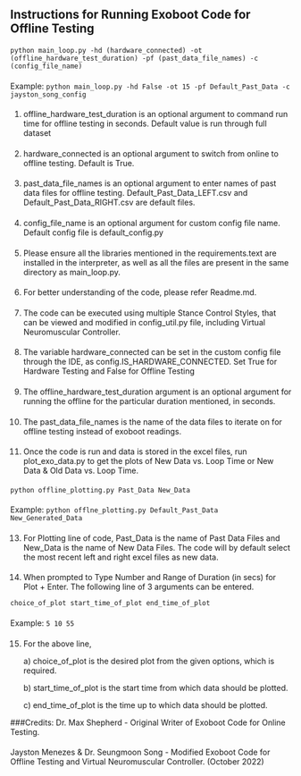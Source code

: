 ## Instructions for Running Exoboot Code for Offline Testing
####
`python main_loop.py -hd (hardware_connected) -ot (offline_hardware_test_duration) -pf (past_data_file_names) -c (config_file_name)`
####
Example: `python main_loop.py -hd False -ot 15 -pf Default_Past_Data -c jayston_song_config`
####
1) offline_hardware_test_duration is an optional argument to command run time for offline testing in seconds. Default value is run through full dataset
####
2) hardware_connected is an optional argument to switch from online to offline testing. Default is True.
####
3) past_data_file_names is an optional argument to enter names of past data files for offline testing. Default_Past_Data_LEFT.csv and Default_Past_Data_RIGHT.csv are default files.
####
4) config_file_name is an optional argument for custom config file name. Default config file is default_config.py
####
5) Please ensure all the libraries mentioned in the requirements.text are installed in the interpreter, as well as all the files are present in the same directory as main_loop.py.
####
6) For better understanding of the code, please refer Readme.md.
####
7) The code can be executed using multiple Stance Control Styles, that can be viewed and modified in config_util.py file, including Virtual Neuromuscular Controller.
####
8) The variable hardware_connected can be set in the custom config file through the IDE, as config.IS_HARDWARE_CONNECTED. Set True for Hardware Testing and False for Offline Testing 
####
9) The offline_hardware_test_duration argument is an optional argument for running the offline for the particular duration mentioned, in seconds.
####
10) The past_data_file_names is the name of the data files to iterate on for offline testing instead of exoboot readings.
####
11) Once the code is run and data is stored in the excel files, run plot_exo_data.py to get the plots of New Data vs. Loop Time or New Data & Old Data vs. Loop Time.
####
`python offline_plotting.py Past_Data New_Data`
####
Example: `python offlne_plotting.py Default_Past_Data New_Generated_Data` 
####
13) For Plotting line of code, Past_Data is the name of Past Data Files and New_Data is the name of New Data Files. The code will by default select the most recent left and right excel files as new data.
####
14) When prompted to Type Number and Range of Duration (in secs) for Plot + Enter. The following line of 3 arguments can be entered.

`choice_of_plot start_time_of_plot end_time_of_plot`
####
Example: `5 10 55`
####
15) For the above line,

    a) choice_of_plot is the desired plot from the given options, which is required.
    
    b) start_time_of_plot is the start time from which data should be plotted.
    
    c) end_time_of_plot is the time up to which data should be plotted. 

###Credits:
Dr. Max Shepherd - Original Writer of Exoboot Code for Online Testing.
####
Jayston Menezes & Dr. Seungmoon Song - Modified Exoboot Code for Offline Testing and Virtual Neuromuscular Controller. (October 2022)